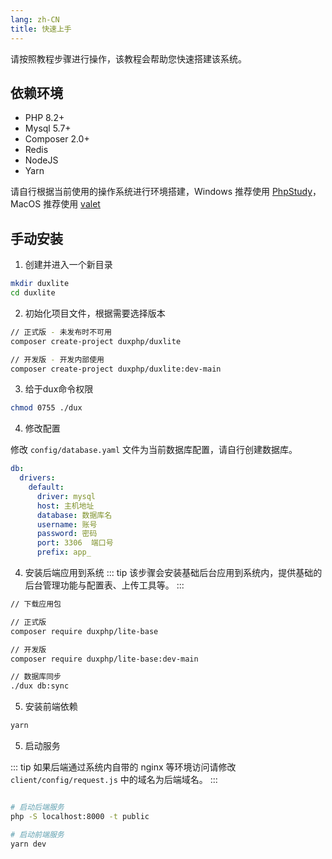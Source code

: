 ```yaml
---
lang: zh-CN
title: 快速上手
---
```


请按照教程步骤进行操作，该教程会帮助您快速搭建该系统。

## 依赖环境

- PHP 8.2+
- Mysql 5.7+
- Composer 2.0+
- Redis
- NodeJS
- Yarn

请自行根据当前使用的操作系统进行环境搭建，Windows 推荐使用 [PhpStudy](https://www.xp.cn/)，MacOS 推荐使用 [valet](https://learnku.com/docs/laravel/9.x/valet/12276)

## 手动安装

1. 创建并进入一个新目录

```bash
mkdir duxlite
cd duxlite
```

2. 初始化项目文件，根据需要选择版本

```bash
// 正式版 - 未发布时不可用
composer create-project duxphp/duxlite

// 开发版 - 开发内部使用
composer create-project duxphp/duxlite:dev-main
```

3. 给于dux命令权限

```bash
chmod 0755 ./dux
```

4. 修改配置

修改 `config/database.yaml` 文件为当前数据库配置，请自行创建数据库。

```yaml
db:
  drivers:
    default:
      driver: mysql
      host: 主机地址
      database: 数据库名
      username: 账号
      password: 密码
      port: 3306  端口号
      prefix: app_
```

4. 安装后端应用到系统
::: tip
该步骤会安装基础后台应用到系统内，提供基础的后台管理功能与配置表、上传工具等。
:::

```bash
// 下载应用包

// 正式版
composer require duxphp/lite-base

// 开发版
composer require duxphp/lite-base:dev-main

// 数据库同步
./dux db:sync
```

5. 安装前端依赖

```bash
yarn
```

5. 启动服务

::: tip
如果后端通过系统内自带的 nginx 等环境访问请修改 `client/config/request.js` 中的域名为后端域名。
:::

```bash

# 启动后端服务
php -S localhost:8000 -t public

# 启动前端服务
yarn dev
```